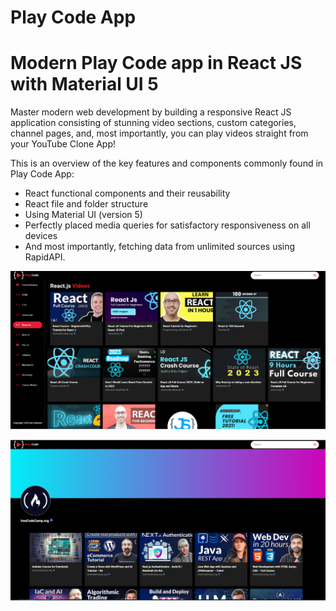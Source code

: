 # Play Code App

# Modern Play Code app in React JS with Material UI 5

Master modern web development by building a responsive React JS application consisting of stunning video sections, custom categories, channel pages, and, most importantly, you can play videos straight from your YouTube Clone App!

This is an overview of the key features and components commonly found in Play Code App:
- React functional components and their reusability
- React file and folder structure
- Using Material UI (version 5)
- Perfectly placed media queries for satisfactory responsiveness on all devices
- And most importantly, fetching data from unlimited sources using RapidAPI.

![Image](https://github.com/Mu93/play-code-app/blob/main/screenshot/Screenshot%202023-11-12%20010619.png)

![Image](https://github.com/Mu93/play-code-app/blob/main/screenshot/Screenshot%202023-11-12%20010648.png)

